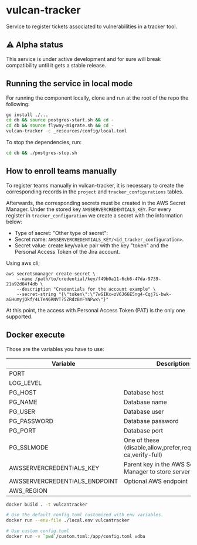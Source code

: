 # vulcan-tracker

Service to register tickets associated to vulnerabilities in a tracker tool.

## ⚠️ Alpha status

This service is under active development and for sure will break compatibility until it gets a stable release.


## Running the service in local mode

For running the component locally, clone and run at the root of the repo the following:

```bash
go install ./...
cd db && source postgres-start.sh && cd -
cd db && source flyway-migrate.sh && cd -
vulcan-tracker -c _resources/config/local.toml
```

To stop the dependencies, run:
```bash
cd db && ./postgres-stop.sh
```


## How to enroll teams manually

To register teams manually in vulcan-tracker, it is necessary to create the corresponding records in the `project` and `tracker_configurations` tables.

Afterwards, the corresponding secrets must be created in the AWS Secret Manager. Under the stored key `AWSSERVERCREDENTIALS_KEY`.
For every register in `tracker_configuration` we create a secret with the information below:
- Type of secret: "Other type of secret":
- Secret name: `AWSSERVERCREDENTIALS_KEY/<id_tracker_configuration>`.
- Secret value: create key/value pair with the key "token" and the Personal Access Token of the Jira account.


Using aws cli;
```shell
aws secretsmanager create-secret \
    --name /path/to/credential/key/f49b0a11-6cb6-47da-9739-21a92d84f4db \
    --description "Credentials for the account example" \
    --secret-string "{\"token\":\"7wSIKx=zV6J66E5ng4-Cqj7i-bwk-aGHumyjOkf/4LTeN6RNVT?5ZRdzBYFYNPwx\"}"
```

At this point, the access with Personal Access Token (PAT) is the only one supported.


## Docker execute

Those are the variables you have to use:

|Variable|Description|Sample|
|---|---|---|
|PORT||8080|
|LOG_LEVEL||error|
|PG_HOST|Database host|localhost|
|PG_NAME|Database name|vulnerabilitydb|
|PG_USER|Database user|vulnerabilitydb|
|PG_PASSWORD|Database password|vulnerabilitydb|
|PG_PORT|Database port|5432|
|PG_SSLMODE|One of these (disable,allow,prefer,require,verify-ca,verify-full)|disable|
|AWSSERVERCREDENTIALS_KEY|Parent key in the AWS Secret Manager to store server secrets|/vulcan/k8s/tracker/jira/|
|AWSSERVERCREDENTIALS_ENDPOINT|Optional AWS endpoint|http://locacalstack/|
|AWS_REGION||eu-west-1|


```bash
docker build . -t vulcantracker

# Use the default config.toml customized with env variables.
docker run --env-file ./local.env vulcantracker

# Use custom config.toml
docker run -v `pwd`/custom.toml:/app/config.toml vdba
```
